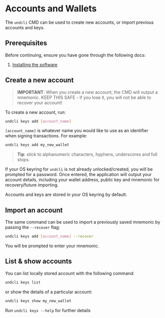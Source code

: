 # Accounts and Wallets

The `undcli` CMD can be used to create new accounts, or import previous accounts
and keys.

## Prerequisites

Before continuing, ensure you have gone through the following docs:

1. [Installing the software](installation.md)

## Create a new account

>**IMPORTANT**: When you create a new account, the CMD will output a mnemonic. KEEP THIS SAFE - if you lose it, you will not be able to recover your account!

To create a new account, run:

```bash
undcli keys add [account_name]
```

`[account_name]` is whatever name you would like to use as an identifier when signing transactions. For example:

```bash
undcli keys add my_new_wallet
```

>**Tip**: stick to alphanumeric characters, hyphens, underscores and full stops.

If your OS keyring for `undcli` is not already unlocked/created, you will be prompted for a password. Once entered, the application will output your account details, including your wallet address, public key and mnemonic for recovery/future importing.

Accounts and keys are stored in your OS keyring by default.

## Import an account

The same command can be used to import a previously saved mnemonic by passing
the `--recover` flag:

```bash
undcli keys add [account_name] --recover
```

You will be prompted to enter your mnemonic.

## List & show accounts

You can list locally stored account with the following command:

```bash
undcli keys list
```

or show the details of a particular account:

```bash
undcli keys show my_new_wallet
```

Run `undcli keys --help` for further details
